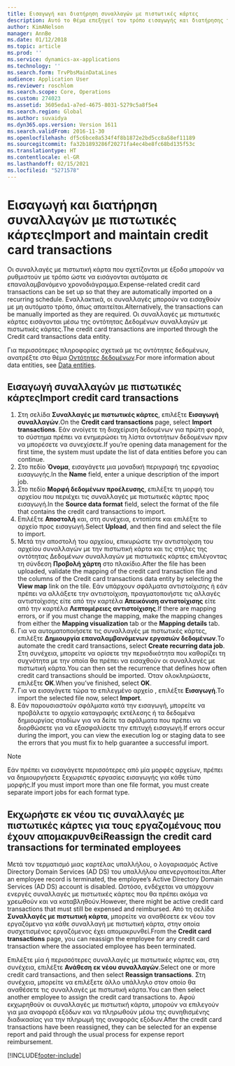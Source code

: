 ```yaml
---
title: Εισαγωγή και διατήρηση συναλλαγών με πιστωτικές κάρτες
description: Αυτό το θέμα επεξηγεί τον τρόπο εισαγωγής και διατήρησης των συναλλαγών με πιστωτικές κάρτες που σχετίζονται με έξοδα. Αυτές οι συναλλαγές μπορούν να ρυθμιστούν έτσι ώστε να εισαγάγονται αυτόματα σε ένα επαναλαμβανόμενο χρονοδιάγραμμα ή μπορούν να εισαχθούν με μη αυτόματο τρόπο, όπως απαιτείται.
author: KimANelson
manager: AnnBe
ms.date: 01/12/2018
ms.topic: article
ms.prod: ''
ms.service: dynamics-ax-applications
ms.technology: ''
ms.search.form: TrvPbsMainDataLines
audience: Application User
ms.reviewer: roschlom
ms.search.scope: Core, Operations
ms.custom: 274023
ms.assetid: 3605eda1-a7ed-4675-8031-5279c5a8f5e4
ms.search.region: Global
ms.author: suvaidya
ms.dyn365.ops.version: Version 1611
ms.search.validFrom: 2016-11-30
ms.openlocfilehash: df5c6bce8a534f4f8b1872e2bd5cc8a58ef11189
ms.sourcegitcommit: fa32b1893286f20271fa4ec4be8fc68bd135f53c
ms.translationtype: HT
ms.contentlocale: el-GR
ms.lasthandoff: 02/15/2021
ms.locfileid: "5271578"
---
```

# <a name="import-and-maintain-credit-card-transactions"></a><span data-ttu-id="735eb-104">Εισαγωγή και διατήρηση συναλλαγών με πιστωτικές κάρτες</span><span class="sxs-lookup"><span data-stu-id="735eb-104">Import and maintain credit card transactions</span></span>

<span data-ttu-id="735eb-105">Οι συναλλαγές με πιστωτική κάρτα που σχετίζονται με έξοδα μπορούν να ρυθμιστούν με τρόπο ώστε να εισάγονται αυτόματα σε επαναλαμβανόμενο χρονοδιάγραμμα.</span><span class="sxs-lookup"><span data-stu-id="735eb-105">Expense-related credit card transactions can be set up so that they are automatically imported on a recurring schedule.</span></span> <span data-ttu-id="735eb-106">Εναλλακτικά, οι συναλλαγές μπορούν να εισαχθούν με μη αυτόματο τρόπο, όπως απαιτείται.</span><span class="sxs-lookup"><span data-stu-id="735eb-106">Alternatively, the transactions can be manually imported as they are required.</span></span> <span data-ttu-id="735eb-107">Οι συναλλαγές με πιστωτικές κάρτες εισάγονται μέσω της οντότητας Δεδομένων συναλλαγών με πιστωτικές κάρτες.</span><span class="sxs-lookup"><span data-stu-id="735eb-107">The credit card transactions are imported through the Credit card transactions data entity.</span></span>

<span data-ttu-id="735eb-108">Για περισσότερες πληροφορίες σχετικά με τις οντότητες δεδομένων, ανατρέξτε στο θέμα [Οντότητες δεδομένων](https://docs.microsoft.com/dynamics365/fin-ops-core/dev-itpro/data-entities/data-entities).</span><span class="sxs-lookup"><span data-stu-id="735eb-108">For more information about data entities, see [Data entities](https://docs.microsoft.com/dynamics365/fin-ops-core/dev-itpro/data-entities/data-entities).</span></span>

## <a name="import-credit-card-transactions"></a><span data-ttu-id="735eb-109">Εισαγωγή συναλλαγών με πιστωτικές κάρτες</span><span class="sxs-lookup"><span data-stu-id="735eb-109">Import credit card transactions</span></span>

1. <span data-ttu-id="735eb-110">Στη σελίδα **Συναλλαγές με πιστωτικές κάρτες**, επιλέξτε **Εισαγωγή συναλλαγών**.</span><span class="sxs-lookup"><span data-stu-id="735eb-110">On the **Credit card transactions** page, select **Import transactions**.</span></span> <span data-ttu-id="735eb-111">Εάν ανοίγετε τη διαχείριση δεδομένων για πρώτη φορά, το σύστημα πρέπει να ενημερώσει τη λίστα οντοτήτων δεδομένων πριν να μπορέσετε να συνεχίσετε.</span><span class="sxs-lookup"><span data-stu-id="735eb-111">If you’re opening data management for the first time, the system must update the list of data entities before you can continue.</span></span>
2. <span data-ttu-id="735eb-112">Στο πεδίο **Όνομα**, εισαγάγετε μια μοναδική περιγραφή της εργασίας εισαγωγής.</span><span class="sxs-lookup"><span data-stu-id="735eb-112">In the **Name** field, enter a unique description of the import job.</span></span>
3. <span data-ttu-id="735eb-113">Στο πεδίο **Μορφή δεδομένων προέλευσης**, επιλέξτε τη μορφή του αρχείου που περιέχει τις συναλλαγές με πιστωτικές κάρτες προς εισαγωγή.</span><span class="sxs-lookup"><span data-stu-id="735eb-113">In the **Source data format** field, select the format of the file that contains the credit card transactions to import.</span></span>
4. <span data-ttu-id="735eb-114">Επιλέξτε **Αποστολή** και, στη συνέχεια, εντοπίστε και επιλέξτε το αρχείο προς εισαγωγή.</span><span class="sxs-lookup"><span data-stu-id="735eb-114">Select **Upload**, and then find and select the file to import.</span></span>
5. <span data-ttu-id="735eb-115">Μετά την αποστολή του αρχείου, επικυρώστε την αντιστοίχιση του αρχείου συναλλαγών με την πιστωτική κάρτα και τις στήλες της οντότητας Δεδομένων συναλλαγών με πιστωτικές κάρτες επιλέγοντας τη σύνδεση **Προβολή χάρτη** στο πλακίδιο.</span><span class="sxs-lookup"><span data-stu-id="735eb-115">After the file has been uploaded, validate the mapping of the credit card transaction file and the columns of the Credit card transactions data entity by selecting the **View map** link on the tile.</span></span> <span data-ttu-id="735eb-116">Εάν υπάρχουν σφάλματα αντιστοίχισης ή εάν πρέπει να αλλάξετε την αντιστοίχιση, πραγματοποιήστε τις αλλαγές αντιστοίχισης είτε από την καρτέλα **Απεικόνιση αντιστοίχισης** είτε από την καρτέλα **Λεπτομέρειες αντιστοίχισης**.</span><span class="sxs-lookup"><span data-stu-id="735eb-116">If there are mapping errors, or if you must change the mapping, make the mapping changes from either the **Mapping visualization** tab or the **Mapping details** tab.</span></span>
6. <span data-ttu-id="735eb-117">Για να αυτοματοποιήσετε τις συναλλαγές με πιστωτικές κάρτες, επιλέξτε **Δημιουργία επαναλαμβανόμενων εργασιών δεδομένων**.</span><span class="sxs-lookup"><span data-stu-id="735eb-117">To automate the credit card transactions, select **Create recurring data job**.</span></span> <span data-ttu-id="735eb-118">Στη συνέχεια, μπορείτε να ορίσετε την περιοδικότητα που καθορίζει τη συχνότητα με την οποία θα πρέπει να εισαχθούν οι συναλλαγές με πιστωτική κάρτα.</span><span class="sxs-lookup"><span data-stu-id="735eb-118">You can then set the recurrence that defines how often credit card transactions should be imported.</span></span> <span data-ttu-id="735eb-119">Όταν ολοκληρώσετε, επιλέξτε **ΟΚ**.</span><span class="sxs-lookup"><span data-stu-id="735eb-119">When you’ve finished, select **OK**.</span></span>
7. <span data-ttu-id="735eb-120">Για να εισαγάγετε τώρα το επιλεγμένο αρχείο , επιλέξτε **Εισαγωγή**.</span><span class="sxs-lookup"><span data-stu-id="735eb-120">To import the selected file now, select **Import**.</span></span>
8. <span data-ttu-id="735eb-121">Εάν παρουσιαστούν σφάλματα κατά την εισαγωγή, μπορείτε να προβάλετε το αρχείο καταγραφής εκτέλεσης ή τα δεδομένα δημιουργίας σταδίων για να δείτε τα σφάλματα που πρέπει να διορθώσετε για να εξασφαλίσετε την επιτυχή εισαγωγή.</span><span class="sxs-lookup"><span data-stu-id="735eb-121">If errors occur during the import, you can view the execution log or staging data to see the errors that you must fix to help guarantee a successful import.</span></span>

> [!NOTE]
> <span data-ttu-id="735eb-122">Εάν πρέπει να εισαγάγετε περισσότερες από μία μορφές αρχείων, πρέπει να δημιουργήσετε ξεχωριστές εργασίες εισαγωγής για κάθε τύπο μορφής.</span><span class="sxs-lookup"><span data-stu-id="735eb-122">If you must import more than one file format, you must create separate import jobs for each format type.</span></span>

## <a name="reassign-the-credit-card-transactions-for-terminated-employees"></a><span data-ttu-id="735eb-123">Εκχωρήστε εκ νέου τις συναλλαγές με πιστωτικές κάρτες για τους εργαζομένους που έχουν απομακρυνθεί</span><span class="sxs-lookup"><span data-stu-id="735eb-123">Reassign the credit card transactions for terminated employees</span></span>

<span data-ttu-id="735eb-124">Μετά τον τερματισμό μιας καρτέλας υπαλλήλου, ο λογαριασμός Active Directory Domain Services (AD DS) του υπαλλήλου απενεργοποιείται.</span><span class="sxs-lookup"><span data-stu-id="735eb-124">After an employee record is terminated, the employee’s Active Directory Domain Services (AD DS) account is disabled.</span></span> <span data-ttu-id="735eb-125">Ωστόσο, ενδέχεται να υπάρχουν ενεργές συναλλαγές με πιστωτικές κάρτες που θα πρέπει ακόμα να χρεωθούν και να καταβληθούν.</span><span class="sxs-lookup"><span data-stu-id="735eb-125">However, there might be active credit card transactions that must still be expensed and reimbursed.</span></span> <span data-ttu-id="735eb-126">Από τη σελίδα **Συναλλαγές με πιστωτική κάρτα**, μπορείτε να αναθέσετε εκ νέου τον εργαζόμενο για κάθε συναλλαγή με πιστωτική κάρτα, στην οποία συσχετισμένος εργαζόμενος έχει απομακρυνθεί.</span><span class="sxs-lookup"><span data-stu-id="735eb-126">From the **Credit card transactions** page, you can reassign the employee for any credit card transaction where the associated employee has been terminated.</span></span>

<span data-ttu-id="735eb-127">Επιλέξτε μία ή περισσότερες συναλλαγές με πιστωτικές κάρτες και, στη συνέχεια, επιλέξτε **Ανάθεση εκ νέου συναλλαγών**.</span><span class="sxs-lookup"><span data-stu-id="735eb-127">Select one or more credit card transactions, and then select **Reassign transactions**.</span></span> <span data-ttu-id="735eb-128">Στη συνέχεια, μπορείτε να επιλέξετε άλλο υπάλληλο στον οποίο θα αναθέσετε τις συναλλαγές με πιστωτική κάρτα.</span><span class="sxs-lookup"><span data-stu-id="735eb-128">You can then select another employee to assign the credit card transactions to.</span></span> <span data-ttu-id="735eb-129">Αφού εκχωρηθούν οι συναλλαγές με πιστωτική κάρτα, μπορούν να επιλεγούν για μια αναφορά εξόδων και να πληρωθούν μέσω της συνηθισμένης διαδικασίας για την πληρωμή της αναφοράς εξόδων.</span><span class="sxs-lookup"><span data-stu-id="735eb-129">After the credit card transactions have been reassigned, they can be selected for an expense report and paid through the usual process for expense report reimbursement.</span></span>


[!INCLUDE[footer-include](../includes/footer-banner.md)]